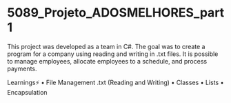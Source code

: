 # 5089_Projeto_ADOSMELHORES_part1

This project was developed as a team in C#. The goal was to create a program for a company using reading and writing in .txt files. It is possible to manage employees, allocate employees to a schedule, and process payments.

Learnings⚡
• File Management .txt (Reading and Writing)
• Classes
• Lists
• Encapsulation
